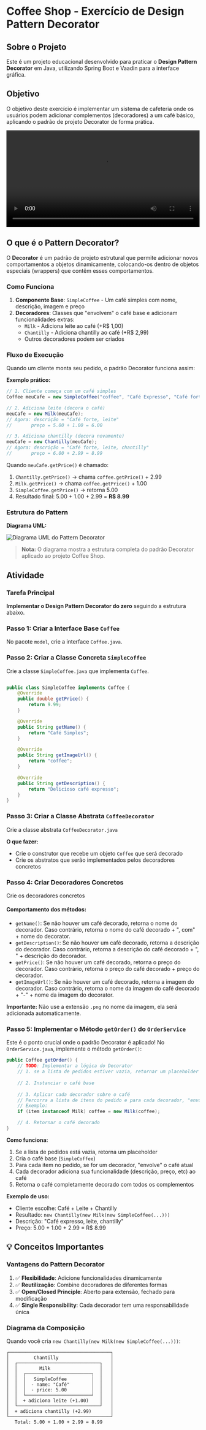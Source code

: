 # Coffee Shop - Exercício de Design Pattern Decorator

## Sobre o Projeto

Este é um projeto educacional desenvolvido para praticar o **Design Pattern Decorator** em Java, utilizando Spring Boot e Vaadin para a interface gráfica.

## Objetivo

O objetivo deste exercício é implementar um sistema de cafeteria onde os usuários podem adicionar complementos (decoradores) a um café básico, aplicando o padrão de projeto Decorator de forma prática.

<video width="100%" controls>
  <source src="docs/video.mp4" type="video/mp4">
  Seu navegador não suporta a tag de vídeo.
</video>

## O que é o Pattern Decorator?

O **Decorator** é um padrão de projeto estrutural que permite adicionar novos comportamentos a objetos dinamicamente, colocando-os dentro de objetos especiais (wrappers) que contêm esses comportamentos.

### Como Funciona

1. **Componente Base**: `SimpleCoffee` - Um café simples com nome, descrição, imagem e preço
2. **Decoradores**: Classes que "envolvem" o café base e adicionam funcionalidades extras:
   - `Milk` - Adiciona leite ao café (+R$ 1,00)
   - `Chantilly` - Adiciona chantilly ao café (+R$ 2,99)
   - Outros decoradores podem ser criados

### Fluxo de Execução

Quando um cliente monta seu pedido, o padrão Decorator funciona assim:

**Exemplo prático:**
```java
// 1. Cliente começa com um café simples
Coffee meuCafe = new SimpleCoffee("coffee", "Café Expresso", "Café forte", 5.00);

// 2. Adiciona leite (decora o café)
meuCafe = new Milk(meuCafe);
// Agora: descrição = "Café forte, leite"
//       preço = 5.00 + 1.00 = 6.00

// 3. Adiciona chantilly (decora novamente)
meuCafe = new Chantilly(meuCafe);
// Agora: descrição = "Café forte, leite, chantilly"
//       preço = 6.00 + 2.99 = 8.99
```


Quando `meuCafe.getPrice()` é chamado:
1. `Chantilly.getPrice()` → chama `coffee.getPrice()` + 2.99
2. `Milk.getPrice()` → chama `coffee.getPrice()` + 1.00
3. `SimpleCoffee.getPrice()` → retorna 5.00
4. Resultado final: 5.00 + 1.00 + 2.99 = **R$ 8.99**

### Estrutura do Pattern

**Diagrama UML:**

![Diagrama UML do Pattern Decorator](docs/uml.png)

> **Nota:** O diagrama mostra a estrutura completa do padrão Decorator aplicado ao projeto Coffee Shop.

## Atividade

### Tarefa Principal

**Implementar o Design Pattern Decorator do zero** seguindo a estrutura abaixo.

### Passo 1: Criar a Interface Base `Coffee`

No pacote `model`, crie a interface `Coffee.java`.


### Passo 2: Criar a Classe Concreta `SimpleCoffee`

Crie a classe `SimpleCoffee.java` que implementa `Coffee`.

```java

public class SimpleCoffee implements Coffee {
    @Override
    public double getPrice() {
        return 9.99;
    }

    @Override
    public String getName() {
        return "Café Simples";
    }

    @Override
    public String getImageUrl() {
        return "coffee";
    }

    @Override
    public String getDescription() {
        return "Delicioso café expresso";
    }
}
```

### Passo 3: Criar a Classe Abstrata `CoffeeDecorator`

Crie a classe abstrata `CoffeeDecorator.java`

**O que fazer:**
- Crie o construtor que recebe um objeto `Coffee` que será decorado
- Crie os abstratos que serão implementados pelos decoradores concretos

### Passo 4: Criar Decoradores Concretos

Crie os decoradores concretos

#### Comportamento dos métodos:
- `getName()`: Se não houver um café decorado, retorna o nome do decorador. Caso contrário, retorna o nome do café decorado + ", com" + nome do decorator.
- `getDescription()`: Se não houver um café decorado, retorna a descrição do decorador. Caso contrário, retorna a descrição do café decorado + ", " + descrição do decorador.
- `getPrice()`: Se não houver um café decorado, retorna o preço do decorador. Caso contrário, retorna o preço do café decorado + preço do decorador.
- `getImageUrl()`: Se não houver um café decorado, retorna a imagem do decorador. Caso contrário, retorna o nome da imagem do café decorado + "-" + nome da imagem do decorator.

**Importante:** Não use a extensão `.png` no nome da imagem, ela será adicionada automaticamente.

### Passo 5: Implementar o Método `getOrder()` do `OrderService`

Este é o ponto crucial onde o padrão Decorator é aplicado! No `OrderService.java`, implemente o método `getOrder()`:

```java
public Coffee getOrder() {
    // TODO: Implementar a lógica do Decorator
    // 1. se a lista de pedidos estiver vazia, retornar um placeholder
    
    // 2. Instanciar o café base
    
    // 3. Aplicar cada decorador sobre o café
    // Percorra a lista de itens do pedido e para cada decorador, "envolva" o café atual
    // Exemplo: 
    if (item instanceof Milk) coffee = new Milk(coffee);

    // 4. Retornar o café decorado
}
```

**Como funciona:**
1. Se a lista de pedidos está vazia, retorna um placeholder
2. Cria o café base (`SimpleCoffee`) 
3. Para cada item no pedido, se for um decorador, "envolve" o café atual
4. Cada decorador adiciona sua funcionalidade (descrição, preço, etc) ao café
5. Retorna o café completamente decorado com todos os complementos

**Exemplo de uso:**
- Cliente escolhe: Café + Leite + Chantilly
- Resultado: `new Chantilly(new Milk(new SimpleCoffee(...)))`
- Descrição: "Café expresso, leite, chantilly"
- Preço: 5.00 + 1.00 + 2.99 = R$ 8.99

## 💡 Conceitos Importantes

### Vantagens do Pattern Decorator

1. ✅ **Flexibilidade**: Adicione funcionalidades dinamicamente
2. ✅ **Reutilização**: Combine decoradores de diferentes formas
3. ✅ **Open/Closed Principle**: Aberto para extensão, fechado para modificação
4. ✅ **Single Responsibility**: Cada decorador tem uma responsabilidade única


### Diagrama da Composição

Quando você cria `new Chantilly(new Milk(new SimpleCoffee(...)))`:

```
┌─────────────────────────────────────┐
│         Chantilly                   │
│  ┌──────────────────────────────┐   │
│  │        Milk                  │   │
│  │  ┌────────────────────────┐  │   │
│  │  │   SimpleCoffee         │  │   │
│  │  │  - name: "Café"        │  │   │
│  │  │  - price: 5.00         │  │   │
│  │  └────────────────────────┘  │   │
│  │  + adiciona leite (+1.00)    │   │
│  └──────────────────────────────┘   │
│  + adiciona chantilly (+2.99)       │
└─────────────────────────────────────┘
   Total: 5.00 + 1.00 + 2.99 = 8.99
```
